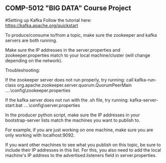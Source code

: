 ## COMP-5012 "BIG DATA" Course Project

#Setting up Kafka
Follow the tutorial here: https://kafka.apache.org/quickstart

To produce/consume to/from a topic, make sure the zookeeper and kafka servers are both running. 

Make sure the IP addresses in the server.properties and zookeeper.properties match to your local machine/cluster (will change depending on the network).

Troubleshooting:

If the zookeeper server does not run properly, try running: call kafka-run-class org.apache.zookeeper.server.quorum.QuorumPeerMain ..\..\config\zookeeper.properties

If the kafka server does not run with the .sh file, try running: kafka-server-start.bat ..\..\config\server.properties

In the producer python script, make sure the IP addresses in your bootstrap-server lists match the machines you want to publish to. 

For example, if you are just working on one machine, make sure you are only working with localhost:9092. 

If you want other machines to see what you publish on this topic, be sure to include their IP addresses in this list. For this, you also need to add the local machine's IP address to the advertised.listeners field in server.properties.
